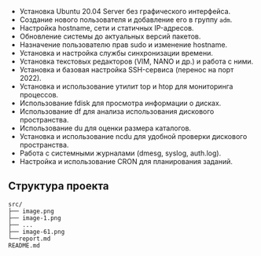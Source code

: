 - Установка Ubuntu 20.04 Server без графического интерфейса.
- Создание нового пользователя и добавление его в группу `adm`.
- Настройка hostname, сети и статичных IP-адресов.
- Обновление системы до актуальных версий пакетов.
- Назначение пользователю прав sudo и изменение hostname.
- Установка и настройка службы синхронизации времени.
- Установка текстовых редакторов (VIM, NANO и др.) и работа с ними.
- Установка и базовая настройка SSH-сервиса (перенос на порт 2022).
- Установка и использование утилит top и htop для мониторинга процессов.
- Использование fdisk для просмотра информации о дисках.
- Использование df для анализа использования дискового пространства.
- Использование du для оценки размера каталогов.
- Установка и использование ncdu для удобной проверки дискового пространства.
- Работа с системными журналами (dmesg, syslog, auth.log).
- Настройка и использование CRON для планирования заданий.

## Структура проекта
```
src/
├── image.png
├── image-1.png
├── ...
├── image-61.png
└──report.md
README.md
```